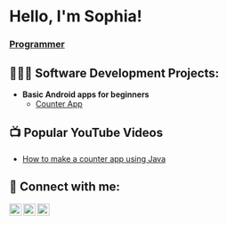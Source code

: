 <h1>Hello, I'm Sophia!
  <br/>
<h3><a href="https://github.com/Sophiek9h">Programmer</a></h3> 

<h2>👩🏾‍💻 Software Development Projects:</h2>

- <b>Basic Android apps for beginners</b>
  - [Counter App](https://github.com/)


<h2>📺 Popular YouTube Videos</h2>

- [How to make a counter app using Java](https://www.youtube.com)


<h2> 🤳 Connect with me:</h2>

[<img align="left" alt="JoshMadakor | YouTube" width="22px" src="https://cdn.jsdelivr.net/npm/simple-icons@v3/icons/youtube.svg" />][youtube]
[<img align="left" alt="JoshMadakor | LinkedIn" width="22px" src="https://cdn.jsdelivr.net/npm/simple-icons@v3/icons/linkedin.svg" />][linkedin]
[<img align="left" alt="JoshMadakor | Instagram" width="22px" src="https://cdn.jsdelivr.net/npm/simple-icons@v3/icons/instagram.svg" />][instagram]


[youtube]: http://www.youtube.com/@codewith-sophie
[instagram]: https://www.instagram.com/_theycallmesophie_/
[linkedin]: https://linkedin.com/in/sophia-kalagbor

<!--
**sophiek9h/sophiek9h** is a ✨ _special_ ✨ repository because its `README.md` (this file) appears on your GitHub profile.

Here are some ideas to get you started:

- 🔭 I’m currently working on ...
- 🌱 I’m currently learning ...
- 👯 I’m looking to collaborate on ...
- 🤔 I’m looking for help with ...
- 💬 Ask me about ...
- 📫 How to reach me: ...
- 😄 Pronouns: ...
- ⚡ Fun fact: ...
-->

